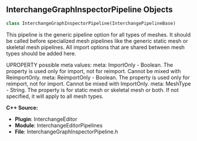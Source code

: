 ## InterchangeGraphInspectorPipeline Objects

```python
class InterchangeGraphInspectorPipeline(InterchangePipelineBase)
```

This pipeline is the generic pipeline option for all types of meshes. It should be called before specialized mesh pipelines like the generic static mesh or skeletal mesh pipelines.
All import options that are shared between mesh types should be added here.

UPROPERTY possible meta values:
meta: ImportOnly - Boolean. The property is used only for import, not for reimport. Cannot be mixed with ReimportOnly.
meta: ReimportOnly - Boolean. The property is used only for reimport, not for import. Cannot be mixed with ImportOnly.
meta: MeshType - String. The property is for static mesh or skeletal mesh or both. If not specified, it will apply to all mesh types.

**C++ Source:**

- **Plugin**: InterchangeEditor
- **Module**: InterchangeEditorPipelines
- **File**: InterchangeGraphInspectorPipeline.h

<a id="unreal.InterchangePipelineConfigurationGeneric"></a>
